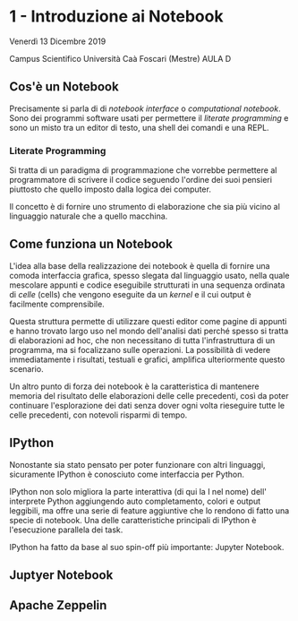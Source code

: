 # 1 - Introduzione ai Notebook

Venerdì 13 Dicembre 2019

Campus Scientifico Università Caà Foscari (Mestre) AULA D

## Cos'è un Notebook
Precisamente si parla di di *notebook interface* o *computational notebook*.
Sono dei programmi software usati per permettere il *literate programming* 
e sono un misto tra un editor di testo, una shell dei comandi e una REPL.

### Literate Programming
Si tratta di un paradigma di programmazione che vorrebbe permettere al
programmatore di scrivere il codice seguendo l'ordine dei suoi pensieri
piuttosto che quello imposto dalla logica dei computer.

Il concetto è di fornire uno strumento di elaborazione che sia più
vicino al linguaggio naturale che a quello macchina.

## Come funziona un Notebook
L'idea alla base della realizzazione dei notebook è quella di fornire 
una comoda interfaccia grafica, spesso slegata dal linguaggio usato,
nella quale mescolare appunti e codice eseguibile strutturati in una
sequenza ordinata di *celle* (cells) che vengono eseguite da un *kernel*
e il cui output è facilmente comprensibile.

Questa struttura permette di utilizzare questi editor come pagine di appunti
e hanno trovato largo uso nel mondo dell'analisi dati perché spesso
si tratta di elaborazioni ad hoc, che non necessitano di tutta l'infrastruttura
di un programma, ma si focalizzano sulle operazioni. La possibilità di 
vedere immediatamente i risultati, testuali e grafici, amplifica ulteriormente
questo scenario.

Un altro punto di forza dei notebook è la caratteristica di mantenere 
memoria del risultato delle elaborazioni delle celle precedenti, così
da poter continuare l'esplorazione dei dati senza dover ogni volta rieseguire
tutte le celle precedenti, con notevoli risparmi di tempo.

## IPython
Nonostante sia stato pensato per poter funzionare con altri linguaggi,
sicuramente IPython è conosciuto come interfaccia per Python.

IPython non solo migliora la parte interattiva (di qui la I nel nome)
dell' interprete Python aggiungendo auto completamento, colori e output 
leggibili, ma offre una serie di feature aggiuntive che lo rendono
di fatto una specie di notebook. Una delle caratteristiche principali
di IPython è l'esecuzione parallela dei task.

IPython ha fatto da base al suo spin-off più importante: Jupyter Notebook.

## Juptyer Notebook

## Apache Zeppelin
